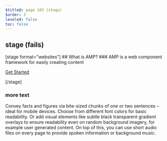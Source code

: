 ```yaml
---
$title@: page 103 (stage)
$order: 3
leveled: false
toc: false
---
```


## stage (fails)

<section class="ap--stage ap--container-fluid">
[stage format="websites"]
## What is AMP?
### AMP is a web component framework for easily creating content

[Get Started](/content/amp-dev/documentation/guides-and-tutorials/index.md)

[/stage]
</section>

### more text

Convey facts and figures via bite-sized chunks of one or two sentences – ideal for mobile devices. Choose from different font colors for basic readability. Or add visual elements like subtle black transparent gradient overlays to ensure readability even on random background imagery, for example user generated content. On top of this, you can use short audio files on every page to provide spoken information or background music.
